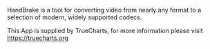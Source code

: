 HandBrake is a tool for converting video from nearly any format to a selection of modern, widely supported codecs.

This App is supplied by TrueCharts, for more information please visit https://truecharts.org
